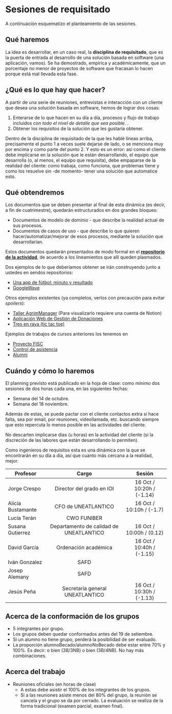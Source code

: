 # Sesiones de requisitado

A continuación esquematizo el planteamiento de las sesiones.

## Qué haremos

La idea es desarrollar, en un caso real, la **disciplina de requisitado**, que es la puerta de entrada al desarrollo de una solución basada en software (una aplicación, vamos). Se ha demostrado, empírica y académicamente, que un porcentaje no menor de proyectos de software que fracasan lo hacen porque está mal llevada esta fase.  

## ¿Qué es lo que hay que hacer? 

A partir de una serie de reuniones, entrevistas e interacción con un cliente que desea una solución basada en software, hemos de lograr dos cosas:

1. Enterarse de lo que hacen en su día a día, procesos y flujo de trabajo incluidos *con todo el nivel de detalle que sea posible*. . 
1. Obtener los requisitos de la solución que les gustaría obtener.

Dentro de la disciplina de requisitado de la que les hablé líneas arriba, precisamente el punto 1 a veces suele dejarse de lado, o se menciona muy por encima y como parte del punto 2. Y esto es un error: así como el cliente debe implicarse en la solución que le están desarrollando, el equipo que desarrolla (o, al menos, el equipo que requisita), debe empaparse de la realidad del cliente: como trabaja, como funciona, que problemas tiene y como los resuelve sin -de momento- tener una solución que automatice esto.

## Qué obtendremos

Los documentos que se deben presentar al final de esta dinámica (es decir, a fin de cuatrimestre), quedarán estructurados en dos grandes bloques:

- Documentos de modelo de dominio - que describe la realidad actual de sus procesos.
- Documentos de casos de uso - que describe lo que quieren hacer/automatizar/mejorar de esos procesos, mediante la solución que desarrollarían.

Estos documentos quedarán presentados de modo formal en el [**repositorio de la actividad**](https://github.com/mmasias/24-25-IdSw1-SDR), de acuerdo a los lineamientos que allí queden plasmados.

Dos ejemplos de lo que deberíamos obtener se irán construyendo junto a ustedes en sendos repositorios:

- [Una app de fútbol: minuto y resultado](https://github.com/mmasias/futbol)
- [GoogleWave](https://github.com/mmasias/googleWave)

Otros ejemplos existentes (ya completos, verlos con precaución para evitar *spoilers*):

- [Taller AgrimManager](https://www.notion.so/Gestor-de-taller-mec-nico-AgrimManager-a8d44826c2494e15bcb235fc1019938d#cd3ccf181d9c4a1b9253416cd9b74f57) (Para visualizarlo requiere una cuenta de Notion)
- [Aplicación Web de Gestión de Donaciones](https://drive.google.com/file/d/1Zt4tgtnFJ53uZrJv_zxlBb5QdMSK7nIg/view?usp=sharing)
- [Tres en raya (tic tac toe)](https://github.com/USantaTecla-0-domains/game-ticTacToe)

Ejemplos de trabajos de cursos anteriores los tenemos en

- [Proyecto FISC](https://github.com/mmasias/23-24-IdSw1-SDR/tree/42086dd1d45cd80b023548af79398481dcb5f3ae)
- [Control de asistencia](https://github.com/mmasias/23-24-IdSw1-SDR/tree/Grupo4-pySalvador)
- [Alumni](https://github.com/mmasias/23-24-IdSw1-SDR/tree/1d9253c0091c05418975067615e18e1958b67802)

## Cuándo y cómo lo haremos

El planning previsto está publicado en la hoja de clase: como mínimo dos sesiones de dos horas cada una, en las siguientes fechas:

- Semana del 14 de octubre.
- Semana del 18 noviembre.

Además de estas, se puede pactar con el cliente contactos extra si hace falta, sea por email, por reuniones, videollamada, etc. buscando siempre que esto repercuta lo menos posible en las actividades del cliente.

No descarten implicarse días (u horas) en la actividad del cliente (si la discreción de las labores que están desarrollando lo permiten).

Como ingenieros de requisitos esta es una dinámica con la que se encontrarán en su día a día, así que cuanto más cercana a la realidad, mejor.

<div align=center>

|Profesor|Cargo|Sesión
|-|:-:|:-:
|Jorge Crespo|Director del grado en IOI|16 Oct / 10:20h / (-1.14)
|Alicia Bustamante|CFO de UNEATLANTICO|16 Oct / 10:10h / (-1.7)
|Lucía Terán|CWO FUNIBER|
|Susana Gutierrez|Departamento de calidad de UNEATLANTICO|16 Oct / 10:00h / (0.12)
|David García|Ordenación académica|16 Oct / 10:40h / (-1.15)
|Iván Gonzalez|SAFD|
|Josep Alemany|SAFD|
|Jesús Peña|Secretaría general UNEATLANTICO|16 Oct / 10:30h / (-1.13)

</div>

## Acerca de la conformación de los grupos

- 5 integrantes por grupo.
- Los grupos deben quedar conformados antes del 19 de setiembre.
- Si un alumno no tiene grupo, perderá la posibilidad de ser evaluado.
- La proporción alumnoBecado/alumnoNoBecado debe estar entre 70% y 100%. Es decir: o bien (3B/3NB) o bien (3B/4NB). No hay más combinaciones.

## Acerca del trabajo

- Reuniones oficiales (en horas de clase)
  - A estas debe asistir el 100% de los integrantes de los grupos.
  - Si a las reuniones asiste menos del 80% del grupo, la reunión se cancela y el grupo se da por cerrado. La evaluación se realiza de la forma tradicional (examen parcial, examen final).
